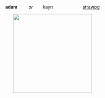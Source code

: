 <div align="center"><b>adam</b>    <i>or</i>   kayn </a>   ‎ ‎‎‎ ‎‎ ‎‎  ‎ ‎‎‎ ‎‎ ‎‎     ‎ ‎‎‎‎ ‎‎‎ ‎‎ ‎‎ ‎‎    ‎ ‎‎‎‎‎  ‎‎ ‎‎‎ ‎‎  ‎‎   ‎ ‎‎‎‎‎  ‎‎  <a href="https://heartsteels.straw.page">strawpg</a>   
 </div> 



<div align="center"></div>

<p align="center"> <img src="https://i.postimg.cc/5NyTk51M/image-removebg-preview.png" width=250> </p>
<p align="center"> 
